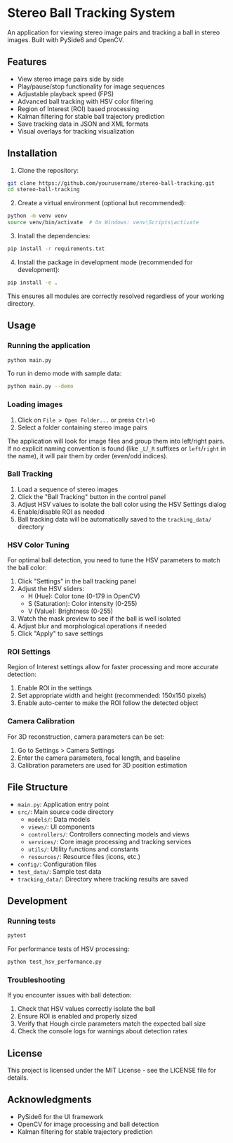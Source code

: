 # Stereo Ball Tracking System

An application for viewing stereo image pairs and tracking a ball in stereo images. Built with PySide6 and OpenCV.

## Features

- View stereo image pairs side by side
- Play/pause/stop functionality for image sequences
- Adjustable playback speed (FPS)
- Advanced ball tracking with HSV color filtering
- Region of Interest (ROI) based processing
- Kalman filtering for stable ball trajectory prediction
- Save tracking data in JSON and XML formats
- Visual overlays for tracking visualization

## Installation

1. Clone the repository:

```bash
git clone https://github.com/yourusername/stereo-ball-tracking.git
cd stereo-ball-tracking
```

2. Create a virtual environment (optional but recommended):

```bash
python -m venv venv
source venv/bin/activate  # On Windows: venv\Scripts\activate
```

3. Install the dependencies:

```bash
pip install -r requirements.txt
```

4. Install the package in development mode (recommended for development):

```bash
pip install -e .
```

This ensures all modules are correctly resolved regardless of your working directory.

## Usage

### Running the application

```bash
python main.py
```

To run in demo mode with sample data:

```bash
python main.py --demo
```

### Loading images

1. Click on `File > Open Folder...` or press `Ctrl+O`
2. Select a folder containing stereo image pairs

The application will look for image files and group them into left/right pairs. If no explicit naming convention is found (like `_L`/`_R` suffixes or `left`/`right` in the name), it will pair them by order (even/odd indices).

### Ball Tracking

1. Load a sequence of stereo images
2. Click the "Ball Tracking" button in the control panel
3. Adjust HSV values to isolate the ball color using the HSV Settings dialog
4. Enable/disable ROI as needed
5. Ball tracking data will be automatically saved to the `tracking_data/` directory

### HSV Color Tuning

For optimal ball detection, you need to tune the HSV parameters to match the ball color:

1. Click "Settings" in the ball tracking panel
2. Adjust the HSV sliders:
   - H (Hue): Color tone (0-179 in OpenCV)
   - S (Saturation): Color intensity (0-255)
   - V (Value): Brightness (0-255)
3. Watch the mask preview to see if the ball is well isolated
4. Adjust blur and morphological operations if needed
5. Click "Apply" to save settings

### ROI Settings

Region of Interest settings allow for faster processing and more accurate detection:

1. Enable ROI in the settings
2. Set appropriate width and height (recommended: 150x150 pixels)
3. Enable auto-center to make the ROI follow the detected object

### Camera Calibration

For 3D reconstruction, camera parameters can be set:

1. Go to Settings > Camera Settings
2. Enter the camera parameters, focal length, and baseline
3. Calibration parameters are used for 3D position estimation

## File Structure

- `main.py`: Application entry point
- `src/`: Main source code directory
  - `models/`: Data models
  - `views/`: UI components
  - `controllers/`: Controllers connecting models and views
  - `services/`: Core image processing and tracking services
  - `utils/`: Utility functions and constants
  - `resources/`: Resource files (icons, etc.)
- `config/`: Configuration files
- `test_data/`: Sample test data
- `tracking_data/`: Directory where tracking results are saved

## Development

### Running tests

```bash
pytest
```

For performance tests of HSV processing:

```bash
python test_hsv_performance.py
```

### Troubleshooting

If you encounter issues with ball detection:

1. Check that HSV values correctly isolate the ball
2. Ensure ROI is enabled and properly sized
3. Verify that Hough circle parameters match the expected ball size
4. Check the console logs for warnings about detection rates

## License

This project is licensed under the MIT License - see the LICENSE file for details.

## Acknowledgments

- PySide6 for the UI framework
- OpenCV for image processing and ball detection
- Kalman filtering for stable trajectory prediction 